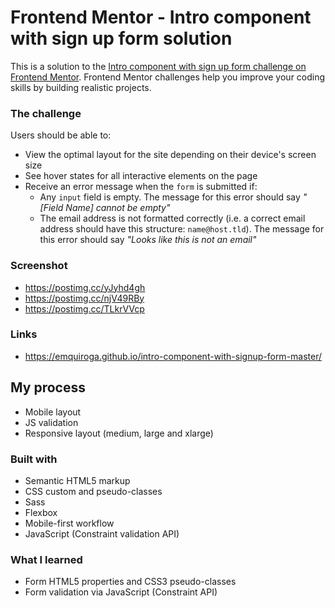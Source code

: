 # Frontend Mentor - Intro component with sign up form solution

This is a solution to the [Intro component with sign up form challenge on Frontend Mentor](https://www.frontendmentor.io/challenges/intro-component-with-signup-form-5cf91bd49edda32581d28fd1). Frontend Mentor challenges help you improve your coding skills by building realistic projects.

### The challenge

Users should be able to:

- View the optimal layout for the site depending on their device's screen size
- See hover states for all interactive elements on the page
- Receive an error message when the `form` is submitted if:
  - Any `input` field is empty. The message for this error should say _"[Field Name] cannot be empty"_
  - The email address is not formatted correctly (i.e. a correct email address should have this structure: `name@host.tld`). The message for this error should say _"Looks like this is not an email"_

### Screenshot

- https://postimg.cc/yJyhd4gh
- https://postimg.cc/njV49RBy
- https://postimg.cc/TLkrVVcp

### Links

- https://emquiroga.github.io/intro-component-with-signup-form-master/

## My process

- Mobile layout
- JS validation
- Responsive layout (medium, large and xlarge)

### Built with

- Semantic HTML5 markup
- CSS custom and pseudo-classes
- Sass
- Flexbox
- Mobile-first workflow
- JavaScript (Constraint validation API)

### What I learned

- Form HTML5 properties and CSS3 pseudo-classes
- Form validation via JavaScript (Constraint API)
